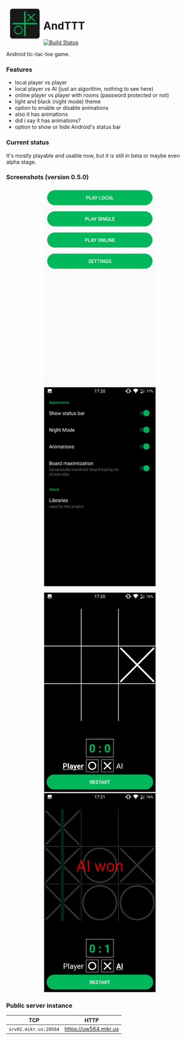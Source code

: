 <img style="float: left;" src="app/src/main/ic_launcher-web.png" width="100">

# AndTTT

[![Build Status](https://api.cirrus-ci.com/github/dawidd6/AndTTT.svg)](https://cirrus-ci.com/github/dawidd6/AndTTT)

Android tic-tac-toe game.

### Features

- local player vs player
- local player vs AI (just an algorithm, nothing to see here)
- online player vs player with rooms (password protected or not)
- light and black (night mode) theme
- option to enable or disable animations
- also it has animations
- did i say it has animations?
- option to show or hide Android's status bar

### Current status

It's mostly playable and usable now, but it is still in beta or maybe even alpha stage.

### Screenshots (version 0.5.0)

<p align="center">
<img src="screenshots/Screenshot_20181218-172029.png" width="300"> <img src="screenshots/Screenshot_20181218-172044.png" width="300">
</p>

<p align="center">
<img src="screenshots/Screenshot_20181218-172057.png" width="300"> <img src="screenshots/Screenshot_20181218-172107.png" width="300">
</p>

### Public server instance

| TCP | HTTP |
|:---:|:---:|
| `srv02.mikr.us:20564` | https://uw564.mikr.us |
